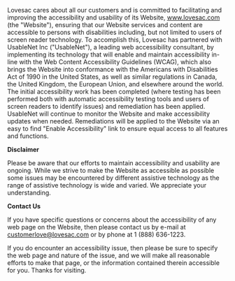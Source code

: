 Lovesac cares about all our customers and is committed to facilitating and improving the accessibility and usability of its Website, www.lovesac.com (the "Website"), ensuring that our Website services and content are accessible to persons with disabilities including, but not limited to users of screen reader technology. To accomplish this, Lovesac has partnered with UsableNet Inc ("UsableNet"), a leading web accessibility consultant, by implementing its technology that will enable and maintain accessibility in-line with the Web Content Accessibility Guidelines (WCAG), which also brings the Website into conformance with the Americans with Disabilities Act of 1990 in the United States, as well as similar regulations in Canada, the United Kingdom, the European Union, and elsewhere around the world. The initial accessibility work has been completed (where testing has been performed both with automatic accessibility testing tools and users of screen readers to identify issues) and remediation has been applied. UsableNet will continue to monitor the Website and make accessibility updates when needed. Remediations will be applied to the Website via an easy to find "Enable Accessibility" link to ensure equal access to all features and functions.

**Disclaimer**

Please be aware that our efforts to maintain accessibility and usability are ongoing. While we strive to make the Website as accessible as possible some issues may be encountered by different assistive technology as the range of assistive technology is wide and varied. We appreciate your understanding.

**Contact Us**

If you have specific questions or concerns about the accessibility of any web page on the Website, then please contact us by e-mail at customerlove@lovesac.com or by phone at 1 (888) 636-1223.

If you do encounter an accessibility issue, then please be sure to specify the web page and nature of the issue, and we will make all reasonable efforts to make that page, or the information contained therein accessible for you. Thanks for visiting.